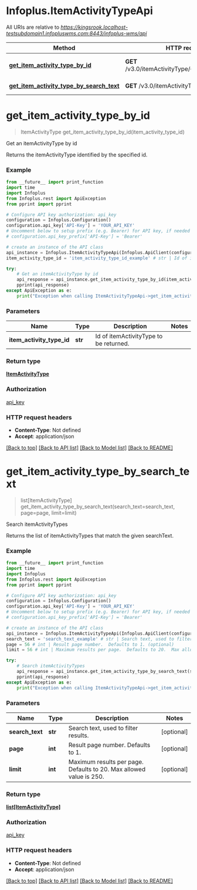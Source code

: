 # Infoplus.ItemActivityTypeApi

All URIs are relative to *https://kingsrook.localhost-testsubdomain1.infopluswms.com:8443/infoplus-wms/api*

Method | HTTP request | Description
------------- | ------------- | -------------
[**get_item_activity_type_by_id**](ItemActivityTypeApi.md#get_item_activity_type_by_id) | **GET** /v3.0/itemActivityType/{itemActivityTypeId} | Get an itemActivityType by id
[**get_item_activity_type_by_search_text**](ItemActivityTypeApi.md#get_item_activity_type_by_search_text) | **GET** /v3.0/itemActivityType/search | Search itemActivityTypes


# **get_item_activity_type_by_id**
> ItemActivityType get_item_activity_type_by_id(item_activity_type_id)

Get an itemActivityType by id

Returns the itemActivityType identified by the specified id.

### Example
```python
from __future__ import print_function
import time
import Infoplus
from Infoplus.rest import ApiException
from pprint import pprint

# Configure API key authorization: api_key
configuration = Infoplus.Configuration()
configuration.api_key['API-Key'] = 'YOUR_API_KEY'
# Uncomment below to setup prefix (e.g. Bearer) for API key, if needed
# configuration.api_key_prefix['API-Key'] = 'Bearer'

# create an instance of the API class
api_instance = Infoplus.ItemActivityTypeApi(Infoplus.ApiClient(configuration))
item_activity_type_id = 'item_activity_type_id_example' # str | Id of itemActivityType to be returned.

try:
    # Get an itemActivityType by id
    api_response = api_instance.get_item_activity_type_by_id(item_activity_type_id)
    pprint(api_response)
except ApiException as e:
    print("Exception when calling ItemActivityTypeApi->get_item_activity_type_by_id: %s\n" % e)
```

### Parameters

Name | Type | Description  | Notes
------------- | ------------- | ------------- | -------------
 **item_activity_type_id** | **str**| Id of itemActivityType to be returned. | 

### Return type

[**ItemActivityType**](ItemActivityType.md)

### Authorization

[api_key](../README.md#api_key)

### HTTP request headers

 - **Content-Type**: Not defined
 - **Accept**: application/json

[[Back to top]](#) [[Back to API list]](../README.md#documentation-for-api-endpoints) [[Back to Model list]](../README.md#documentation-for-models) [[Back to README]](../README.md)

# **get_item_activity_type_by_search_text**
> list[ItemActivityType] get_item_activity_type_by_search_text(search_text=search_text, page=page, limit=limit)

Search itemActivityTypes

Returns the list of itemActivityTypes that match the given searchText.

### Example
```python
from __future__ import print_function
import time
import Infoplus
from Infoplus.rest import ApiException
from pprint import pprint

# Configure API key authorization: api_key
configuration = Infoplus.Configuration()
configuration.api_key['API-Key'] = 'YOUR_API_KEY'
# Uncomment below to setup prefix (e.g. Bearer) for API key, if needed
# configuration.api_key_prefix['API-Key'] = 'Bearer'

# create an instance of the API class
api_instance = Infoplus.ItemActivityTypeApi(Infoplus.ApiClient(configuration))
search_text = 'search_text_example' # str | Search text, used to filter results. (optional)
page = 56 # int | Result page number.  Defaults to 1. (optional)
limit = 56 # int | Maximum results per page.  Defaults to 20.  Max allowed value is 250. (optional)

try:
    # Search itemActivityTypes
    api_response = api_instance.get_item_activity_type_by_search_text(search_text=search_text, page=page, limit=limit)
    pprint(api_response)
except ApiException as e:
    print("Exception when calling ItemActivityTypeApi->get_item_activity_type_by_search_text: %s\n" % e)
```

### Parameters

Name | Type | Description  | Notes
------------- | ------------- | ------------- | -------------
 **search_text** | **str**| Search text, used to filter results. | [optional] 
 **page** | **int**| Result page number.  Defaults to 1. | [optional] 
 **limit** | **int**| Maximum results per page.  Defaults to 20.  Max allowed value is 250. | [optional] 

### Return type

[**list[ItemActivityType]**](ItemActivityType.md)

### Authorization

[api_key](../README.md#api_key)

### HTTP request headers

 - **Content-Type**: Not defined
 - **Accept**: application/json

[[Back to top]](#) [[Back to API list]](../README.md#documentation-for-api-endpoints) [[Back to Model list]](../README.md#documentation-for-models) [[Back to README]](../README.md)

